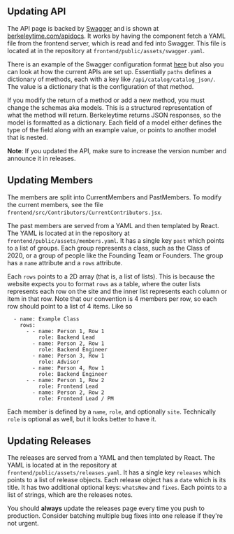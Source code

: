 ## Updating API

The API page is backed by [Swagger](https://swagger.io/tools/swagger-ui/) and is shown at [berkeleytime.com/apidocs](https://berkeleytime.com/apidocs). It works by having the component fetch a YAML file from the frontend server, which is read and fed into Swagger. This file is located at in the repository at `frontend/public/assets/swagger.yaml`.


There is an example of the Swagger configuration format [here](https://editor.swagger.io) but also you can look at how the current APIs are set up. Essentially `paths` defines a dictionary of methods, each with a key like `/api/catalog/catalog_json/`. The value is a dictionary that is the configuration of that method. 


If you modify the return of a method or add a new method, you must change the schemas aka models. This is a structured representation of what the method will return. Berkeleytime returns JSON responses, so the model is formatted as a dictionary. Each field of a model either defines the type of the field along with an example value, or points to another model that is nested. 

**Note**: If you updated the API, make sure to increase the version number and announce it in releases.


## Updating Members

The members are split into CurrentMembers and PastMembers. To modify the current members, see the file `frontend/src/Contributors/CurrentContributors.jsx`.

The past members are served from a YAML and then templated by React. The YAML is located at in the repository at `frontend/public/assets/members.yaml`. It has a single key `past` which points to a list of groups. Each group represents a class, such as the Class of 2020, or a group of people like the Founding Team or Founders. The group has a `name` attribute and a `rows` attribute.

Each `rows` points to a 2D array (that is, a list of lists). This is because the website expects you to format `rows` as a table, where the outer lists represents each row on the site and the inner list represents each column or item in that row. Note that our convention is 4 members per row, so each row should point to a list of 4 items. Like so

```
  - name: Example Class
    rows:
      - - name: Person 1, Row 1
          role: Backend Lead
        - name: Person 2, Row 1
          role: Backend Engineer
        - name: Person 3, Row 1
          role: Advisor
        - name: Person 4, Row 1
          role: Backend Engineer
      - - name: Person 1, Row 2
          role: Frontend Lead
        - name: Person 2, Row 2
          role: Frontend Lead / PM

```

Each member is defined by a `name`, `role`, and optionally `site`. Technically `role` is optional as well, but it looks better to have it. 


## Updating Releases

The releases are served from a YAML and then templated by React. The YAML is located at in the repository at `frontend/public/assets/releases.yaml`. It has a single key `releases` which points to a list of release objects. Each release object has a `date` which is its title. It has two additional optional keys: `whatsNew` and `fixes`. Each points to a list of strings, which are the releases notes. 

You should **always** update the releases page every time you push to production. Consider batching multiple bug fixes into one release if they're not urgent. 
